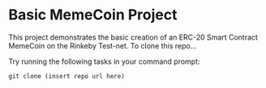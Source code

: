 # Basic MemeCoin Project

This project demonstrates the basic creation of an ERC-20 Smart Contract MemeCoin on the Rinkeby Test-net.
To clone this repo...

Try running the following tasks in your command prompt:

```shell
git clone (insert repo url here)

```
